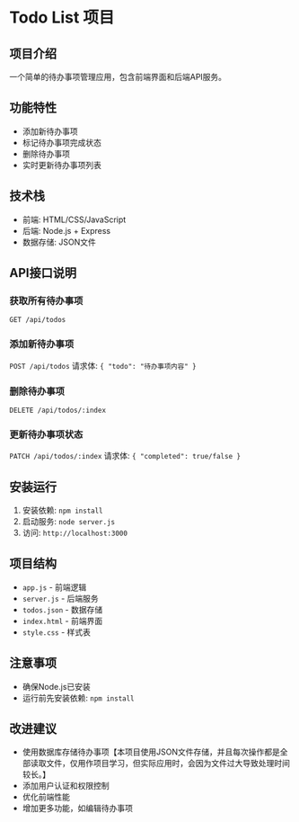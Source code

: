 # Todo List 项目

## 项目介绍
一个简单的待办事项管理应用，包含前端界面和后端API服务。

## 功能特性
- 添加新待办事项
- 标记待办事项完成状态
- 删除待办事项
- 实时更新待办事项列表

## 技术栈
- 前端: HTML/CSS/JavaScript
- 后端: Node.js + Express
- 数据存储: JSON文件

## API接口说明

### 获取所有待办事项
`GET /api/todos`

### 添加新待办事项
`POST /api/todos`
请求体: `{ "todo": "待办事项内容" }`

### 删除待办事项
`DELETE /api/todos/:index`

### 更新待办事项状态
`PATCH /api/todos/:index`
请求体: `{ "completed": true/false }`

## 安装运行
1. 安装依赖: `npm install`
2. 启动服务: `node server.js`
3. 访问: `http://localhost:3000`

## 项目结构
- `app.js` - 前端逻辑
- `server.js` - 后端服务
- `todos.json` - 数据存储
- `index.html` - 前端界面
- `style.css` - 样式表

## 注意事项
- 确保Node.js已安装
- 运行前先安装依赖: `npm install`

## 改进建议
- 使用数据库存储待办事项【本项目使用JSON文件存储，并且每次操作都是全部读取文件，仅用作项目学习，但实际应用时，会因为文件过大导致处理时间较长。】
- 添加用户认证和权限控制
- 优化前端性能
- 增加更多功能，如编辑待办事项